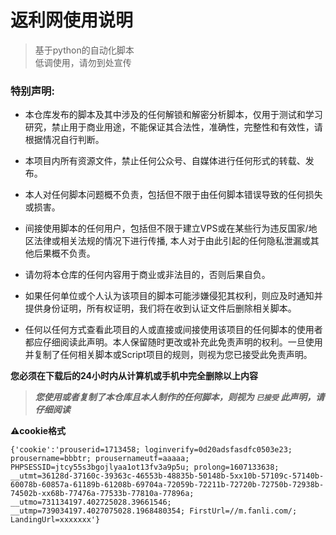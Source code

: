 # 返利网使用说明

> 基于python的自动化脚本  
> 低调使用，请勿到处宣传  



### 特别声明:

- 本仓库发布的脚本及其中涉及的任何解锁和解密分析脚本，仅用于测试和学习研究，禁止用于商业用途，不能保证其合法性，准确性，完整性和有效性，请根据情况自行判断。

- 本项目内所有资源文件，禁止任何公众号、自媒体进行任何形式的转载、发布。

- 本人对任何脚本问题概不负责，包括但不限于由任何脚本错误导致的任何损失或损害。

- 间接使用脚本的任何用户，包括但不限于建立VPS或在某些行为违反国家/地区法律或相关法规的情况下进行传播, 本人对于由此引起的任何隐私泄漏或其他后果概不负责。

- 请勿将本仓库的任何内容用于商业或非法目的，否则后果自负。

- 如果任何单位或个人认为该项目的脚本可能涉嫌侵犯其权利，则应及时通知并提供身份证明，所有权证明，我们将在收到认证文件后删除相关脚本。

- 任何以任何方式查看此项目的人或直接或间接使用该项目的任何脚本的使用者都应仔细阅读此声明。本人保留随时更改或补充此免责声明的权利。一旦使用并复制了任何相关脚本或Script项目的规则，则视为您已接受此免责声明。

 **您必须在下载后的24小时内从计算机或手机中完全删除以上内容**  
> ***您使用或者复制了本仓库且本人制作的任何脚本，则视为 `已接受` 此声明，请仔细阅读*** 



**⚠️cookie格式**

  ```
 {'cookie':'prouserid=1713458; loginverify=0d20adsfasdfc0503e23; prousername=bbbtr; prousernameutf=aaaaa; PHPSESSID=jtcy55s3bgojlyaa1ot13fv3a9p5u; prolong=1607133638; __utmt=36128d-37160c-39363c-46553b-48835b-50148b-5xx10b-57109c-57140b-60078b-60857a-61189b-61208b-69704a-72059b-72211b-72720b-72750b-72938b-74502b-xx68b-77476a-77533b-77810a-77896a; __utmo=731134197.402725028.39661546; __utmp=739034197.4027075028.1968480354; FirstUrl=//m.fanli.com/; LandingUrl=xxxxxxx'}
  ```